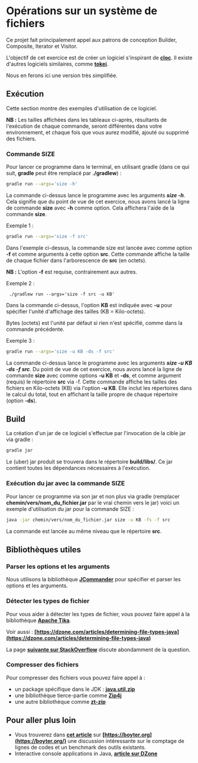 # Opérations sur un système de fichiers

Ce projet fait principalement appel aux patrons de conception Builder, Composite, Iterator et Visitor.

L'objectif de cet exercice est de créer un logiciel s'inspirant de __[cloc](https://github.com/AlDanial/cloc)__.
Il existe d'autres logiciels similaires, comme __[tokei](https://github.com/XAMPPRocky/tokei)__.

Nous en ferons ici une version très simplifiée.

## Exécution
Cette section montre des exemples d'utilisation de ce logiciel.

__NB :__ Les tailles affichées dans les tableaux ci-après, résultants de l'exécution 
de chaque commande, seront différentes dans votre environnement, et chaque fois que
vous aurez modifié, ajouté ou supprimé des fichiers.
 
### Commande SIZE
Pour lancer ce programme dans le terminal, en utilisant gradle 
(dans ce qui suit, __gradle__ peut être remplacé par __./gradlew__) : 
```bash
gradle run --args='size -h'
```

La commande ci-dessus lance le programme avec les arguments ___size -h___. Cela signifie que du point de vue
de cet exercice, nous avons lancé la ligne de commande __size__ avec __-h__ comme option. 
Cela affichera l'aide de la commande __size__.

Exemple 1 : 
```bash
gradle run --args='size -f src'
```
Dans l'exemple ci-dessus, la commande size est lancée avec comme option __-f__ et comme
arguments à cette option __src__. 
Cette commande affiche la taille de chaque fichier dans l'arborescence de __src__ (en octets).

__NB :__ L'option __-f__ est requise, contrairement aux autres.


Exemple 2 : 
```
 ./gradlew run --args='size -f src -u KB'   
```
Dans la commande ci-dessus, l'option __KB__ est indiquée avec __-u__ pour spécifier l'unité
d'affichage des tailles (KB = Kilo-octets).

Bytes (octets) est l'unité par défaut si rien n'est spécifié, comme dans la 
commande précédente.

Exemple 3 :
```bash
gradle run --args='size -u KB -ds -f src'   
```    
La commande ci-dessus lance le programme avec les arguments ___size -u KB -ds -f src___.
Du point de vue de cet exercice, nous avons lancé la ligne de commande __size__ avec comme options
__-u KB__ et __-ds__, et comme argument (requis) le répertoire __src__ via -f.
Cette commande affiche les tailles des fichiers en Kilo-octets (KB) via l'option __-u KB__.
Elle inclut les répertoires dans le calcul du total, tout en affichant la taille propre de chaque répertoire
(option __-ds__).
  


## Build
La création d'un jar de ce logiciel s'effectue par l'invocation de la cible jar via gradle :
````bash
gradle jar
````

Le (uber) jar produit se trouvera dans le répertoire __build/libs/__. Ce jar contient toutes les dépendances nécessaires
à l'exécution. 

### Exécution du jar avec la commande SIZE

Pour lancer ce programme via son jar et non plus via gradle 
(remplacer __chemin/vers/nom_du_fichier.jar__ par le vrai chemin vers le jar) 
voici un exemple d'utilisation du jar pour la commande SIZE :

```bash
java -jar chemin/vers/nom_du_fichier.jar size -u KB -fs -f src
```

La commande est lancée au même niveau que le répertoire __src__.

## Bibliothèques utiles

### Parser les options et les arguments
Nous utilisons la bibliothèque __[JCommander](https://jcommander.org/)__ pour spécifier et parser les options et les 
arguments.    

### Détecter les types de fichier
Pour vous aider à détecter les types de fichier, vous pouvez faire appel à la bibliothèque 
__[Apache Tika](https://tika.apache.org/1.4/formats.html)__.

Voir aussi : __[https://dzone.com/articles/determining-file-types-java](https://dzone.com/articles/determining-file-types-java)__

La page __[suivante sur StackOverflow](https://stackoverflow.com/questions/51438/getting-a-files-mime-type-in-java__)__ 
discute abondamment de la question.


### Compresser des fichiers
Pour compresser des fichiers vous pouvez faire appel à :

- un package spécifique dans le JDK : __[java.util.zip](https://www.baeldung.com/java-compress-and-uncompress)__
- une bibliothèque tierce-partie comme __[Zip4j](https://github.com/srikanth-lingala/zip4j)__
- une autre bibliothèque comme __[zt-zip](https://github.com/zeroturnaround/zt-zip)__

## Pour aller plus loin
- Vous trouverez dans __[cet article](https://boyter.org/posts/sloc-cloc-code/)__ sur __[https://boyter.org](https://boyter.org/)__
une discussion intéressante sur le comptage de lignes de codes et un benchmark des outils existants.
- Interactive console applications in Java, __[article sur DZone](https://dzone.com/articles/interactive-console-applications-in-java)__